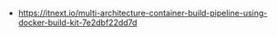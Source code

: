 * https://itnext.io/multi-architecture-container-build-pipeline-using-docker-build-kit-7e2dbf22dd7d
